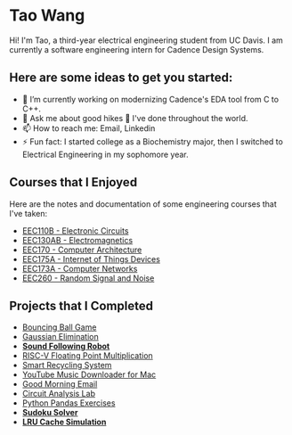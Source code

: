 # Tao Wang 

Hi! I'm Tao, a third-year electrical engineering student from UC Davis. I am currently a software engineering intern for Cadence Design Systems.

## Here are some ideas to get you started:

- 🔭 I’m currently working on modernizing Cadence's EDA tool from C to C++.
- 💬 Ask me about good hikes 🥾 I've done throughout the world.
- 📫 How to reach me: Email, Linkedin
- ⚡ Fun fact: I started college as a Biochemistry major, then I switched to Electrical Engineering in my sophomore year.

## Courses that I Enjoyed

Here are the notes and documentation of some engineering courses that I've taken:

* [EEC110B - Electronic Circuits](https://github.com/ttwag/EEC110B-Electronic_Circuits)
* [EEC130AB - Electromagnetics](https://github.com/ttwag/EEC130AB-Electromagnetics)
* [EEC170 - Computer Architecture](https://github.com/ttwag/EEC170-Computer_Architecture)
* [EEC175A - Internet of Things Devices](https://github.com/ttwag/EEC175A-IoT_Design)
* [EEC173A - Computer Networks](https://github.com/ttwag/EEC173A-Computer_Networks)
* [EEC260 - Random Signal and Noise](https://github.com/ttwag/EEC260-Random_Signal_and_Noise)

## Projects that I Completed

* [Bouncing Ball Game](https://github.com/ttwag/P1_Bouncing_Ball_Game)
* [Gaussian Elimination](https://github.com/ttwag/P2_Gaussian_Elimination)
* **[Sound Following Robot](https://github.com/ttwag/P3_Sound_Follower)**
* [RISC-V Floating Point Multiplication](https://github.com/ttwag/P4_Multiply_Floats)
* [Smart Recycling System](https://github.com/ttwag/P5_Smart_Recycling_System)
* [YouTube Music Downloader for Mac](https://github.com/ttwag/P6_ytDownloader)
* [Good Morning Email](https://github.com/ttwag/P7_Good_Morning)
* [Circuit Analysis Lab](https://github.com/ttwag/P8_Circuit_Analysis_Lab)
* [Python Pandas Exercises](https://github.com/ttwag/P9_Pandas)
* **[Sudoku Solver](https://github.com/ttwag/P10_Sudoku_Master)**
* **[LRU Cache Simulation](https://github.com/ttwag/P11_LRU_Cache)**